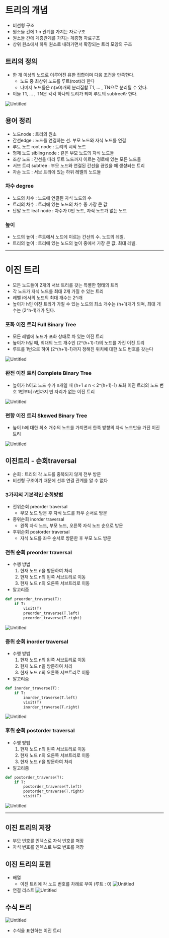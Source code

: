# 트리의 개념

- 비선형 구조
- 원소들 간에 1:n 관계를 가지는 자료구조
- 원소들 간에 계층관계를 가지는 계층형 자료구조
- 상위 원소에서 하위 원소로 내려가면서 확장되는 트리 모양의 구조

## 트리의 정의

- 한 개 이상의 노드로 이루어진 유한 집합이며 다음 조건을 만족한다.
  - 노드 중 최상위 노드를 루트(root)라 한다
  - 나머지 노드들은 n(≥0)개의 분리집합 T1, … , TN으로 분리될 수 있다.
- 이들 T1, … , TN은 각각 하나의 트리가 되며 루트의 subtree라 한다.

![Untitled](../../images/tree1.png)

## 용어 정리

- 노드node : 트리의 원소
- 간선edge : 노드를 연결하는 선. 부모 노드와 자식 노드를 연결
- 루트 노드 root node : 트리의 시작 노드
- 형제 노드 sibling node : 같은 부모 노드의 자식 노드들
- 조상 노드 : 간선을 따라 루트 노드까지 이르는 경로에 있는 모든 노드들
- 서브 트리 subtree : 부모 노드와 연결된 간선을 끊었을 때 생성되는 트리
- 자손 노드 : 서브 트리에 있는 하위 레벨의 노드들

### 차수 degree

- 노드의 차수 : 노드에 연결된 자식 노드의 수
- 트리의 차수 : 트리에 있는 노드의 차수 중 가장 큰 값
- 단말 노드 leaf node : 차수가 0인 노드, 자식 노드가 없는 노드

### 높이

- 노드의 높이 : 루트에서 노드에 이르는 간선의 수. 노드의 레벨.
- 트리의 높이 : 트리에 있는 노드의 높이 중에서 가장 큰 값. 최대 레벨.

---

# 이진 트리

- 모든 노드들이 2개의 서브 트리를 갖는 특별한 형태의 트리
- 각 노드가 자식 노드를 최대 2개 가질 수 있는 트리
- 레벨 i에서의 노드의 최대 개수는 2^i개
- 높이가 h인 이진 트리가 가질 수 있는 노드의 최소 개수는 (h+1)개가 되며, 최대 개수는 (2^h-1)개가 된다.

### 포화 이진 트리 Full Binary Tree

- 모든 레벨에 노드가 포화 상태로 차 있는 이진 트리
- 높이가 h일 때, 최대의 노드 개수인 (2^(h+1)-1)의 노드를 가진 이진 트리
- 루트를 1번으로 하여 (2^(h+1)-1)까지 정해진 위치에 대한 노드 번호를 갖는다

![Untitled](../../images/tree2.png)

### 완전 이진 트리 Complete Binary Tree

- 높이가 h이고 노드 수가 n개일 때 (h+1 ≤ n < 2^(h+1)-1) 포화 이진 트리의 노드 번호 1번부터 n번까지 빈 자리가 없는 이진 트리

![Untitled](../../images/tree3.png)

### 편향 이진 트리 Skewed Binary Tree

- 높이 h에 대한 최소 개수의 노드를 가지면서 한쪽 방향의 자식 노드만을 가진 이진 트리

![Untitled](../../images/tree4.png)

## 이진트리 - 순회traversal

- 순회 : 트리의 각 노드를 중복되지 않게 전부 방문
- 비선형 구조이기 때문에 선후 연결 관계를 알 수 없다

### 3가지의 기본적인 순회방법

- 전위순회 preorder traversal
  - 부모 노드 방문 후 자식 노드를 좌우 순서로 방문
- 중위순회 inorder traversal
  - 왼쪽 자식 노드, 부모 노드, 오른쪽 자식 노드 순으로 방문
- 후위순회 postorder traversal
  - 자식 노드를 좌우 순서로 방문한 후 부모 노드 방문

### 전위 순회 preorder traversal

- 수행 방법
  1. 현재 노드 n을 방문하여 처리
  2. 현재 노드 n의 왼쪽 서브트리로 이동
  3. 현재 노드 n의 오른쪽 서브트리로 이동
- 알고리즘

```python
def preorder_traverse(T):
	if T:
		visit(T)
		preorder_traverse(T.left)
		preorder_traverse(T.right)
```

![Untitled](../../images/tree5.png)

### 중위 순회 inorder traversal

- 수행 방법
  1. 현재 노드 n의 왼쪽 서브트리로 이동
  2. 현재 노드 n을 방문하여 처리
  3. 현재 노드 n의 오른쪽 서브트리로 이동
- 알고리즘

```python
def inorder_traverse(T):
	if T:
		inorder_traverse(T.left)
		visit(T)
		inorder_traverse(T.right)
```

![Untitled](../../images/tree6.png)

### 후위 순회 postorder traversal

- 수행 방법
  1. 현재 노드 n의 왼쪽 서브트리로 이동
  2. 현재 노드 n의 오른쪽 서브트리로 이동
  3. 현재 노드 n을 방문하여 처리
- 알고리즘

```python
def postorder_traverse(T):
	if T:
		postorder_traverse(T.left)
		postorder_traverse(T.right)
		visit(T)
```

![Untitled](../../images/tree7.png)

---

## 이진 트리의 저장

- 부모 번호를 인덱스로 자식 번호를 저장
- 자식 번호를 인덱스로 부모 번호를 저장

## 이진 트리의 표현

- 배열
  - 이진 트리에 각 노드 번호를 차례로 부여 (루트 : 0)
    ![Untitled](../../images/tree8.png)
- 연결 리스트
  ![Untitled](../../images/tree9.png)

## 수식 트리

![Untitled](../../images/tree10.png)

- 수식을 표현하는 이진 트리
